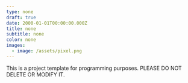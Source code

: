 ```yaml
---
type: none
draft: true
date: 2000-01-01T00:00:00.000Z
title: none
subtitle: none
color: none
images:
  - image: /assets/pixel.png
---
```


This is a project template for programming purposes. PLEASE DO NOT DELETE OR MODIFY IT.
